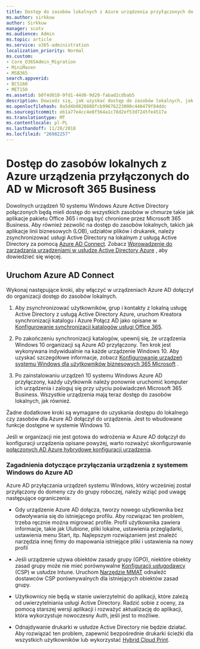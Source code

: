 ```yaml
---
title: Dostęp do zasobów lokalnych z Azure urządzenia przyłączonych do AD w Microsoft 365 Business
ms.author: sirkkuw
author: Sirkkuw
manager: scotv
ms.audience: Admin
ms.topic: article
ms.service: o365-administration
localization_priority: Normal
ms.custom:
- Core_O365Admin_Migration
- MiniMaven
- MSB365
search.appverid:
- BCS160
- MET150
ms.assetid: b0f4d010-9fd1-44d0-9d20-fabad2cdbab5
description: Dowiedz się, jak uzyskać dostęp do zasobów lokalnych, jak linia biznesowych aplikacji, udziałów plików i drukarek z usługi Active Directory Azure dołączył do urządzenia systemu Windows 10.
ms.openlocfilehash: 0a5d4b0828888fcb99676223000c446479f84ddc
ms.sourcegitcommit: eb1a77e4cc4e8f564a1c78d2ef53d7245fe4517a
ms.translationtype: MT
ms.contentlocale: pl-PL
ms.lasthandoff: 11/28/2018
ms.locfileid: "26982257"
---
```

# <a name="access-on-premises-resources-from-an-azure-ad-joined-device-in-microsoft-365-business"></a>Dostęp do zasobów lokalnych z Azure urządzenia przyłączonych do AD w Microsoft 365 Business

Dowolnych urządzeń 10 systemu Windows Azure Active Directory połączonych będą mieli dostęp do wszystkich zasobów w chmurze takie jak aplikacje pakietu Office 365 i mogą być chronione przez Microsoft 365 Business. Aby również zezwolić na dostęp do zasobów lokalnych, takich jak aplikacje linii biznesowych (LOB), udziałów plików i drukarek, należy zsynchronizować usługi Active Directory na lokalnym z usługą Active Directory za pomocą [Azure AD Connect](https://docs.microsoft.com/en-us/azure/active-directory/connect/active-directory-aadconnect). Zobacz [Wprowadzenie do zarządzania urządzeniami w usłudze Active Directory Azure](https://docs.microsoft.com/en-us/azure/active-directory/device-management-introduction) , aby dowiedzieć się więcej. 
  
## <a name="run-azure-ad-connect"></a>Uruchom Azure AD Connect

Wykonaj następujące kroki, aby włączyć w urządzeniach Azure AD dołączył do organizacji dostęp do zasobów lokalnych.
  
1. Aby zsynchronizować użytkowników, grup i kontakty z lokalną usługę Active Directory z usługą Active Directory Azure, uruchom Kreatora synchronizacji katalogu i Azure Połącz AD jako opisane w [Konfigurowanie synchronizacji katalogów usługi Office 365](https://support.office.com/article/1b3b5318-6977-42ed-b5c7-96fa74b08846).
    
2. Po zakończeniu synchronizacji katalogów, upewnij się, że urządzenia Windows 10 organizacji są Azure AD przyłączony. Ten krok jest wykonywana indywidualnie na każde urządzenie Windows 10. Aby uzyskać szczegółowe informacje, zobacz [Konfigurowanie urządzeń systemu Windows dla użytkowników biznesowych 365 Microsoft](set-up-windows-devices.md) . 
    
3. Po zainstalowaniu urządzeń 10 systemu Windows Azure AD przyłączony, każdy użytkownik należy ponownie uruchomić komputer ich urządzenia i zaloguj się przy użyciu poświadczeń Microsoft 365 Business. Wszystkie urządzenia mają teraz dostęp do zasobów lokalnych, jak również.
    
Żadne dodatkowe kroki są wymagane do uzyskania dostępu do lokalnego czy zasobów dla Azure AD dołączył do urządzenia. Jest to wbudowane funkcje dostępne w systemie Windows 10. 
  
Jeśli w organizacji nie jest gotowa do wdrożenia w Azure AD dołączył do konfiguracji urządzenia opisane powyżej, warto rozważyć skonfigurowanie [połączonych AD Azure hybrydowe konfiguracji urządzenia](manage-windows-devices.md).
  
### <a name="considerations-when-joining-your-windows-devices-to-azure-ad"></a>Zagadnienia dotyczące przyłączania urządzenia z systemem Windows do Azure AD

Azure AD przyłączania urządzeń systemu Windows, który wcześniej został przyłączony do domeny czy do grupy roboczej, należy wziąć pod uwagę następujące ograniczenia:
  
- Gdy urządzenie Azure AD dołącza, tworzy nowego użytkownika bez odwoływania się do istniejącego profilu. Aby rozwiązać ten problem, trzeba ręcznie można migrować profile. Profil użytkownika zawiera informacje, takie jak Ulubione, pliki lokalne, ustawienia przeglądarki, ustawienia menu Start, itp. Najlepszym rozwiązaniem jest znaleźć narzędzia innej firmy do mapowania istniejące pliki i ustawienia na nowy profil
    
- Jeśli urządzenie używa obiektów zasady grupy (GPO), niektóre obiekty zasad grupy może nie mieć porównywalne [Konfiguracji usługodawcy](https://docs.microsoft.com/windows/configuration/provisioning-packages/how-it-pros-can-use-configuration-service-providers) (CSP) w usłudze Intune. Uruchom [Narzędzie MMAT](https://www.microsoft.com/download/details.aspx?id=45520) odnaleźć dostawców CSP porównywalnych dla istniejących obiektów zasad grupy. 
    
- Użytkownicy nie będą w stanie uwierzytelnić do aplikacji, które zależą od uwierzytelniania usługi Active Directory. Radzić sobie z oceny, za pomocą starszej wersji aplikacji i rozważyć aktualizację do aplikacji, która wykorzystuje nowoczesny Auth, jeśli jest to możliwe.
    
- Odnajdywanie drukarki w usłudze Active Directory nie będzie działać. Aby rozwiązać ten problem, zapewnić bezpośrednie drukarki ścieżki dla wszystkich użytkowników lub wykorzystać [Hybrid Cloud Print](https://docs.microsoft.com/windows-server/administration/hybrid-cloud-print/hybrid-cloud-print-deploy).
    

